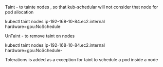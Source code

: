 Taint - to tainte nodes , so that kub-schedular will not consider that node for pod allocation

kubectl taint nodes ip-192-168-10-84.ec2.internal hardware=gpu:NoSchedule

UnTaint - to remove taint on nodes

kubectl taint nodes ip-192-168-10-84.ec2.internal hardware=gpu:NoSchedule-

Tolerations is added as a exception for taint to schedule a pod inside a node